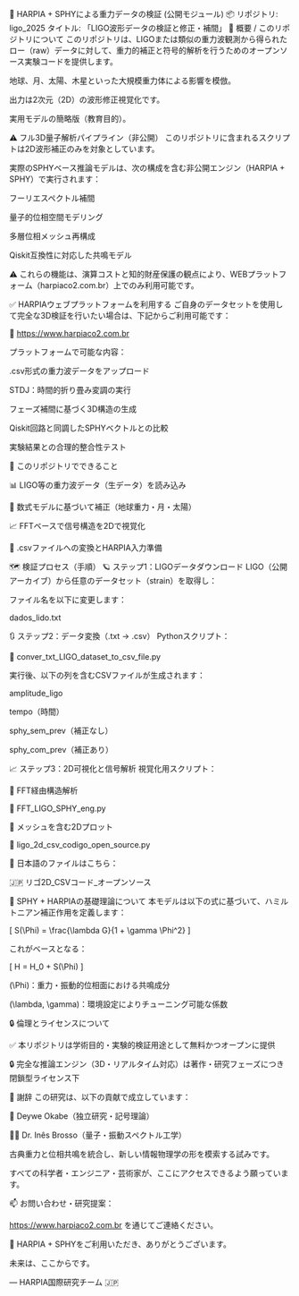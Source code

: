 🌌 HARPIA + SPHYによる重力データの検証 (公開モジュール)
📦 リポジトリ: ligo_2025
タイトル: 「LIGO波形データの検証と修正・補間」
🧠 概要 / このリポジトリについて
このリポジトリは、LIGOまたは類似の重力波観測から得られたロー（raw）データに対して、重力的補正と符号的解析を行うためのオープンソース実験コードを提供します。


地球、月、太陽、木星といった大規模重力体による影響を模倣。

出力は2次元（2D）の波形修正視覚化です。

実用モデルの簡略版（教育目的）。

⚠️ フル3D量子解析パイプライン（非公開）
このリポジトリに含まれるスクリプトは2D波形補正のみを対象としています。

実際のSPHYベース推論モデルは、次の構成を含む非公開エンジン（HARPIA + SPHY）で実行されます：


フーリエスペクトル補間

量子的位相空間モデリング

多層位相メッシュ再構成

Qiskit互換性に対応した共鳴モデル

⚠️ これらの機能は、演算コストと知的財産保護の観点により、WEBプラットフォーム（harpiaco2.com.br）上でのみ利用可能です。

✅ HARPIAウェブプラットフォームを利用する
ご自身のデータセットを使用して完全な3D検証を行いたい場合は、下記からご利用可能です：

🔗 https://www.harpiaco2.com.br

プラットフォームで可能な内容：

.csv形式の重力波データをアップロード

STDJ：時間的折り畳み変調の実行

フェーズ補間に基づく3D構造の生成

Qiskit回路と同調したSPHYベクトルとの比較

実験結果との合理的整合性テスト

🧪 このリポジトリでできること

📊 LIGO等の重力波データ（生データ）を読み込み

🧠 数式モデルに基づいて補正（地球重力・月・太陽）

📈 FFTベースで信号構造を2Dで視覚化

🧬 .csvファイルへの変換とHARPIA入力準備

🗺️ 検証プロセス（手順）
🪐 ステップ1：LIGOデータダウンロード
LIGO（公開アーカイブ）から任意のデータセット（strain）を取得し：

ファイル名を以下に変更します：

dados_lido.txt

🔃 ステップ2：データ変換（.txt → .csv）
Pythonスクリプト：

🔗 conver_txt_LIGO_dataset_to_csv_file.py

実行後、以下の列を含むCSVファイルが生成されます：


amplitude_ligo

tempo（時間）

sphy_sem_prev（補正なし）

sphy_com_prev（補正あり）

📈 ステップ3：2D可視化と信号解析
視覚化用スクリプト：

📌 FFT経由構造解析

🔗 FFT_LIGO_SPHY_eng.py

📌 メッシュを含む2Dプロット

🔗 ligo_2d_csv_codigo_open_source.py

📌 日本語のファイルはこちら：

🇯🇵 リゴ2D_CSVコード_オープンソース

🧬 SPHY + HARPIAの基礎理論について
本モデルは以下の式に基づいて、ハミルトニアン補正作用を定義します：

[
S(\Phi) = \frac{\lambda G}{1 + \gamma \Phi^2}
]

これがベースとなる：

[
H = H_0 + S(\Phi)
]


(\Phi)：重力・振動的位相面における共鳴成分

(\lambda, \gamma)：環境設定によりチューニング可能な係数

🔒 倫理とライセンスについて

✅ 本リポジトリは学術目的・実験的検証用途として無料かつオープンに提供

🔒 完全な推論エンジン（3D・リアルタイム対応）は著作・研究フェーズにつき閉鎖型ライセンス下

🙏 謝辞
この研究は、以下の貢献で成立しています：

👤 Deywe Okabe（独立研究・記号理論）

👩‍🔬 Dr. Inês Brosso（量子・振動スペクトル工学）

古典重力と位相共鳴を統合し、新しい情報物理学の形を模索する試みです。

すべての科学者・エンジニア・芸術家が、ここにアクセスできるよう願っています。

📫 お問い合わせ・研究提案：

https://www.harpiaco2.com.br を通じてご連絡ください。

🌌 HARPIA + SPHYをご利用いただき、ありがとうございます。

未来は、ここからです。

— HARPIA国際研究チーム 🇯🇵

